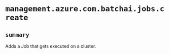 # `management.azure.com.batchai.jobs.create`

## `summary`
Adds a Job that gets executed on a cluster.


